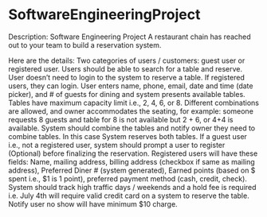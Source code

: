 # SoftwareEngineeringProject
Description:  Software Engineering Project
A restaurant chain has reached out to your team to build a reservation system. 

Here are the details:
Two categories of users / customers: guest user or registered user.
Users should be able to search for a table and reserve. 
User doesn’t need to login to the system to reserve a table. If registered users, they can login. 
User enters name, phone, email, date and time (date picker), and # of guests for dining and system presents available tables.
Tables have maximum capacity limit i.e., 2, 4, 6, or 8.
Different combinations are allowed, and owner accommodates the seating, for example: someone requests 8 guests and table for 8 is not available but 2 + 6, or 4+4 is available. System should combine the tables and notify owner they need to combine tables. In this case System reserves both tables.
If a guest user i.e., not a registered user, system should prompt a user to register (Optional) before finalizing the reservation.
Registered users will have these fields:
Name, mailing address, billing address (checkbox if same as mailing address), Preferred Diner # (system generated), Earned points (based on $ spent i.e., $1 is 1 point), preferred payment method (cash, credit, check).
System should track high traffic days / weekends and a hold fee is required i.e. July 4th will require valid credit card on a system to reserve the table.
Notify user no show will have minimum $10 charge.

